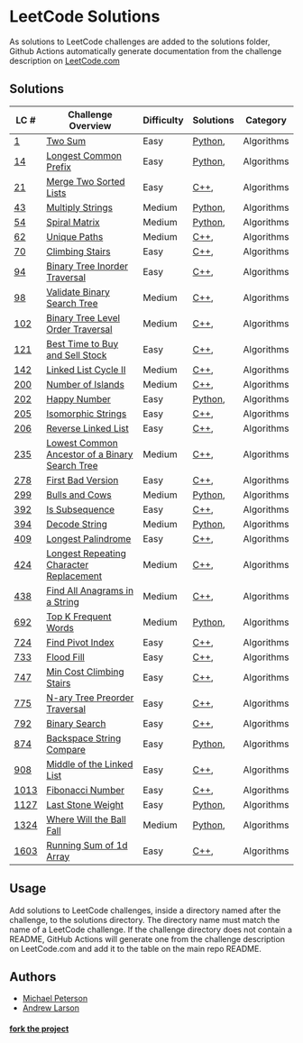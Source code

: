 # LeetCode Solutions
As solutions to LeetCode challenges are added to the solutions folder, Github Actions automatically generate documentation from the challenge description on [LeetCode.com](http://leetcode.com)

## Solutions
| LC # | Challenge Overview | Difficulty | Solutions | Category |
| ---- | ------------------ | ---------- | --------- | -------- |
| [1](https://leetcode.com/problems/two-sum/) | [Two Sum](solutions/two-sum) | Easy | [Python](solutions/two-sum/solution.py),  | Algorithms |
| [14](https://leetcode.com/problems/longest-common-prefix/) | [Longest Common Prefix](solutions/longest-common-prefix) | Easy | [Python](solutions/longest-common-prefix/solution.py),  | Algorithms |
| [21](https://leetcode.com/problems/merge-two-sorted-lists/) | [Merge Two Sorted Lists](solutions/merge-two-sorted-lists) | Easy | [C++](solutions/merge-two-sorted-lists/solution.cpp),  | Algorithms |
| [43](https://leetcode.com/problems/multiply-strings/) | [Multiply Strings](solutions/multiply-strings) | Medium | [Python](solutions/multiply-strings/solution.py),  | Algorithms |
| [54](https://leetcode.com/problems/spiral-matrix/) | [Spiral Matrix](solutions/spiral-matrix) | Medium | [Python](solutions/spiral-matrix/solution.py),  | Algorithms |
| [62](https://leetcode.com/problems/unique-paths/) | [Unique Paths](solutions/unique-paths) | Medium | [C++](solutions/unique-paths/solution.cpp),  | Algorithms |
| [70](https://leetcode.com/problems/climbing-stairs/) | [Climbing Stairs](solutions/climbing-stairs) | Easy | [C++](solutions/climbing-stairs/solution.cpp),  | Algorithms |
| [94](https://leetcode.com/problems/binary-tree-inorder-traversal/) | [Binary Tree Inorder Traversal](solutions/binary-tree-inorder-traversal) | Easy | [C++](solutions/binary-tree-inorder-traversal/solution.cpp),  | Algorithms |
| [98](https://leetcode.com/problems/validate-binary-search-tree/) | [Validate Binary Search Tree](solutions/validate-binary-search-tree) | Medium | [C++](solutions/validate-binary-search-tree/solution.cpp),  | Algorithms |
| [102](https://leetcode.com/problems/binary-tree-level-order-traversal/) | [Binary Tree Level Order Traversal](solutions/binary-tree-level-order-traversal) | Medium | [C++](solutions/binary-tree-level-order-traversal/solution.cpp),  | Algorithms |
| [121](https://leetcode.com/problems/best-time-to-buy-and-sell-stock/) | [Best Time to Buy and Sell Stock](solutions/best-time-to-buy-and-sell-stock) | Easy | [C++](solutions/best-time-to-buy-and-sell-stock/solution.cpp),  | Algorithms |
| [142](https://leetcode.com/problems/linked-list-cycle-ii/) | [Linked List Cycle II](solutions/linked-list-cycle-ii) | Medium | [C++](solutions/linked-list-cycle-ii/solution.cpp),  | Algorithms |
| [200](https://leetcode.com/problems/number-of-islands/) | [Number of Islands](solutions/number-of-islands) | Medium | [C++](solutions/number-of-islands/solution.cpp),  | Algorithms |
| [202](https://leetcode.com/problems/happy-number/) | [Happy Number](solutions/happy-number) | Easy | [Python](solutions/happy-number/solution.py),  | Algorithms |
| [205](https://leetcode.com/problems/isomorphic-strings/) | [Isomorphic Strings](solutions/isomorphic-strings) | Easy | [C++](solutions/isomorphic-strings/solution.cpp),  | Algorithms |
| [206](https://leetcode.com/problems/reverse-linked-list/) | [Reverse Linked List](solutions/reverse-linked-list) | Easy | [C++](solutions/reverse-linked-list/solution.cpp),  | Algorithms |
| [235](https://leetcode.com/problems/lowest-common-ancestor-of-a-binary-search-tree/) | [Lowest Common Ancestor of a Binary Search Tree](solutions/lowest-common-ancestor-of-a-binary-search-tree) | Medium | [C++](solutions/lowest-common-ancestor-of-a-binary-search-tree/solution.cpp),  | Algorithms |
| [278](https://leetcode.com/problems/first-bad-version/) | [First Bad Version](solutions/first-bad-version) | Easy | [C++](solutions/first-bad-version/solution.cpp),  | Algorithms |
| [299](https://leetcode.com/problems/bulls-and-cows/) | [Bulls and Cows](solutions/bulls-and-cows) | Medium | [Python](solutions/bulls-and-cows/solution.py),  | Algorithms |
| [392](https://leetcode.com/problems/is-subsequence/) | [Is Subsequence](solutions/is-subsequence) | Easy | [C++](solutions/is-subsequence/solution.cpp),  | Algorithms |
| [394](https://leetcode.com/problems/decode-string/) | [Decode String](solutions/decode-string) | Medium | [Python](solutions/decode-string/solution.py),  | Algorithms |
| [409](https://leetcode.com/problems/longest-palindrome/) | [Longest Palindrome](solutions/longest-palindrome) | Easy | [C++](solutions/longest-palindrome/solution.cpp),  | Algorithms |
| [424](https://leetcode.com/problems/longest-repeating-character-replacement/) | [Longest Repeating Character Replacement](solutions/longest-repeating-character-replacement) | Medium | [C++](solutions/longest-repeating-character-replacement/solution.cpp),  | Algorithms |
| [438](https://leetcode.com/problems/find-all-anagrams-in-a-string/) | [Find All Anagrams in a String](solutions/find-all-anagrams-in-a-string) | Medium | [C++](solutions/find-all-anagrams-in-a-string/solution.cpp),  | Algorithms |
| [692](https://leetcode.com/problems/top-k-frequent-words/) | [Top K Frequent Words](solutions/top-k-frequent-words) | Medium | [Python](solutions/top-k-frequent-words/solution.py),  | Algorithms |
| [724](https://leetcode.com/problems/find-pivot-index/) | [Find Pivot Index](solutions/find-pivot-index) | Easy | [C++](solutions/find-pivot-index/solution.cpp),  | Algorithms |
| [733](https://leetcode.com/problems/flood-fill/) | [Flood Fill](solutions/flood-fill) | Easy | [C++](solutions/flood-fill/solution.cpp),  | Algorithms |
| [747](https://leetcode.com/problems/min-cost-climbing-stairs/) | [Min Cost Climbing Stairs](solutions/min-cost-climbing-stairs) | Easy | [C++](solutions/min-cost-climbing-stairs/solution.cpp),  | Algorithms |
| [775](https://leetcode.com/problems/n-ary-tree-preorder-traversal/) | [N-ary Tree Preorder Traversal](solutions/n-ary-tree-preorder-traversal) | Easy | [C++](solutions/n-ary-tree-preorder-traversal/solution.cpp),  | Algorithms |
| [792](https://leetcode.com/problems/binary-search/) | [Binary Search](solutions/binary-search) | Easy | [C++](solutions/binary-search/solution.cpp),  | Algorithms |
| [874](https://leetcode.com/problems/backspace-string-compare/) | [Backspace String Compare](solutions/backspace-string-compare) | Easy | [Python](solutions/backspace-string-compare/solution.py),  | Algorithms |
| [908](https://leetcode.com/problems/middle-of-the-linked-list/) | [Middle of the Linked List](solutions/middle-of-the-linked-list) | Easy | [C++](solutions/middle-of-the-linked-list/solution.cpp),  | Algorithms |
| [1013](https://leetcode.com/problems/fibonacci-number/) | [Fibonacci Number](solutions/fibonacci-number) | Easy | [C++](solutions/fibonacci-number/solution.cpp),  | Algorithms |
| [1127](https://leetcode.com/problems/last-stone-weight/) | [Last Stone Weight](solutions/last-stone-weight) | Easy | [Python](solutions/last-stone-weight/solution.py),  | Algorithms |
| [1324](https://leetcode.com/problems/where-will-the-ball-fall/) | [Where Will the Ball Fall](solutions/where-will-the-ball-fall) | Medium | [Python](solutions/where-will-the-ball-fall/solution.py),  | Algorithms |
| [1603](https://leetcode.com/problems/running-sum-of-1d-array/) | [Running Sum of 1d Array](solutions/running-sum-of-1d-array) | Easy | [C++](solutions/running-sum-of-1d-array/solution.cpp),  | Algorithms |

## Usage
Add solutions to LeetCode challenges, inside a directory named after the challenge, to the solutions directory. The directory name must match the name of a LeetCode challenge. If the challenge directory does not contain a README, GitHub Actions will generate one from the challenge description on LeetCode.com and add it to the table on the main repo README.

## Authors
- [Michael Peterson](https://github.com/kid-on-github)
- [Andrew Larson](https://github.com/Kefka174)
#### [fork the project](https://github.com/kid-on-github/leetcode-actions-flow)